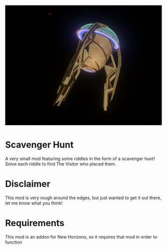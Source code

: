 # ![Boreas.ScavengerHunt](assets/banner_image.PNG)

# Scavenger Hunt

A very small mod featuring some riddles in the form of a scavenger hunt! Solve each riddle to find The Visitor who placed them.

# Disclaimer
This mod is very rough around the edges, but just wanted to get it out there, let me know what you think!

# Requirements
This mod is an addon for New Horizons, so it requires that mod in order to function
